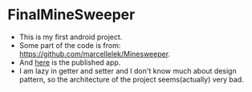 # FinalMineSweeper
- This is my first android project.
- Some part of the code is from: https://github.com/marcellelek/Minesweeper.
- And [here](https://play.google.com/store/apps/details?id=com.slab.finalminesweeper) is the published app.
- I am lazy in getter and setter and I don't know much about design pattern, so the architecture of the project seems(actually) very bad.
